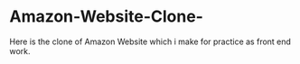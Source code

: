 # Amazon-Website-Clone-
Here is the clone of Amazon Website which i make for practice as front end work. 
